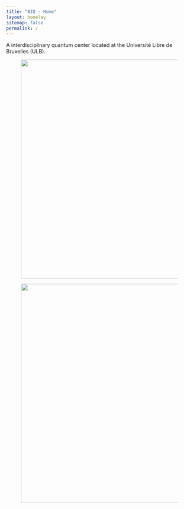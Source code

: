 ```yaml
---
title: "BIQ - Home"
layout: homelay
sitemap: false
permalink: /
---
```


A interdisciplinary quantum center located at the Université Libre de Bruxelles (ULB).


<!--<div markdown="0" id="carousel" class="carousel slide" data-ride="carousel" data-interval="4000" data-pause="hover" >
     Menu 
    <ol class="carousel-indicators">
        <li data-target="#carousel" data-slide-to="0" class="active"></li>
        <li data-target="#carousel" data-slide-to="1"></li>
        <li data-target="#carousel" data-slide-to="2"></li>
        <li data-target="#carousel" data-slide-to="3"></li>
        <li data-target="#carousel" data-slide-to="4"></li>
        <li data-target="#carousel" data-slide-to="5"></li>
        <li data-target="#carousel" data-slide-to="6"></li>
    </ol>

     Items
    <div class="carousel-inner" markdown="0">
        <div class="item active">
            <img src="{{ site.url }}{{ site.baseurl }}/images/slider7001400/QPI_Rh.jpg" alt="Slide 1" />
        </div>
        <div class="item">
            <img src="{{ site.url }}{{ site.baseurl }}/images/slider7001400/SmartTipSide.jpg" alt="Slide 2" />
        </div>
        <div class="item">
            <img src="{{ site.url }}{{ site.baseurl }}/images/slider7001400/SaphireSTM2.jpg" alt="Slide 3" />
        </div>
        <div class="item">
            <img src="{{ site.url }}{{ site.baseurl }}/images/slider7001400/lab.jpg" alt="Slide 4" />
        </div>
        <div class="item">
            <img src="{{ site.url }}{{ site.baseurl }}/images/slider7001400/Fig_Science_Web.jpg" alt="Slide 5" />
        </div>       
         <div class="item">
            <img src="{{ site.url }}{{ site.baseurl }}/images/slider7001400/cake_web.jpg" alt="Slide 6" />
        </div>
    </div>-->
  <!--<a class="left carousel-control" href="#carousel" role="button" data-slide="prev">
    <span class="glyphicon glyphicon-chevron-left" aria-hidden="true"></span>
    <span class="sr-only">Previous</span>
  </a>
  <a class="right carousel-control" href="#carousel" role="button" data-slide="next">
    <span class="glyphicon glyphicon-chevron-right" aria-hidden="true"></span>
    <span class="sr-only">Next</span>
  </a>
</div>-->

<figure class="fourth">
  <p align="left">
  <img src="{{ site.url }}{{ site.baseurl }}/images/home_pic3.png" style="width: 590px">
  <!--<img src="{{ site.url }}{{ site.baseurl }}/images/logopic/Logos.png" style="width: 600px">
  <img src="{{ site.url }}{{ site.baseurl }}/images/logopic/ulb_logo.jpg" style="width: 90px">
  <img src="{{ site.url }}{{ site.baseurl }}/images/logopic/fnrs_logo.png" style="width: 110px">
  <img src="{{ site.url }}{{ site.baseurl }}/images/logopic/Logo_ERC.jpg" style="width: 90px">
  <img src="{{ site.url }}{{ site.baseurl }}/images/logopic/solvay_logo.png" style="width: 110px"> -->
  </p>
</figure>


<figure class="fourth">
  <p align="left">
  <img src="{{ site.url }}{{ site.baseurl }}/images/logopic/logo_ULB_ligne_droite.jpg" style="width: 590px">
  <!--<img src="{{ site.url }}{{ site.baseurl }}/images/logopic/Logos.png" style="width: 600px">
  <img src="{{ site.url }}{{ site.baseurl }}/images/logopic/ulb_logo.jpg" style="width: 90px">
  <img src="{{ site.url }}{{ site.baseurl }}/images/logopic/fnrs_logo.png" style="width: 110px">
  <img src="{{ site.url }}{{ site.baseurl }}/images/logopic/Logo_ERC.jpg" style="width: 90px">
  <img src="{{ site.url }}{{ site.baseurl }}/images/logopic/solvay_logo.png" style="width: 110px"> -->
  </p>
</figure>



